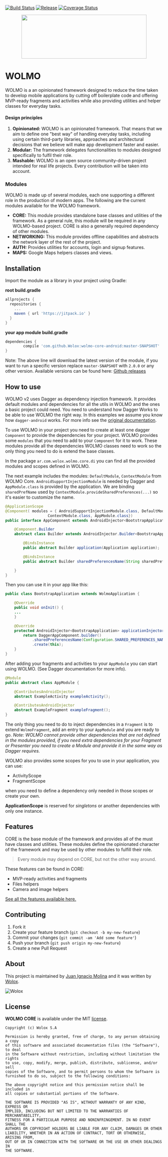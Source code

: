 [![Build Status](https://app.bitrise.io/app/effc7a938ebd8bc5/status.svg?token=5aAalVW4BGoIUIy-xgHv3A&branch=master)](https://app.bitrise.io/app/effc7a938ebd8bc5)
[![Release](https://jitpack.io/v/Wolox/wolmo-core-android.svg)](https://jitpack.io/#Wolox/wolmo-core-android)
[![Coverage Status](https://coveralls.io/repos/github/Wolox/wolmo-core-android/badge.svg?branch=master)](https://coveralls.io/github/Wolox/wolmo-core-android?branch=master)

<p align="center">
  <img height="140px" width="400px" src="https://cloud.githubusercontent.com/assets/4109119/25450281/cac5979e-2a94-11e7-9176-8e323df5dab8.png"/>
</p>

# WOLMO

WOLMO is a an opinionated framework designed to reduce the time taken to develop mobile applications by cutting off boilerplate code and offering MVP-ready fragments and activities while also providing utilities and helper classes for everyday tasks.

#### Design principles
1. **Opinionated:** WOLMO is an opinionated framework. That means that we aim to define one "best way" of handling everyday tasks, including using certain third-party libraries, approaches and architectural decisions that we believe will make app development faster and easier.
2. **Modular:** The framework delegates functionalities to modules designed specifically to fulfil their role.
3. **Mashable:** WOLMO is an open source community-driven project intended for real life projects. Every contribution will be taken into account.

### Modules

WOLMO is made up of several modules, each one supporting a different role in the production of modern apps. The following are the current modules available for the WOLMO framework.

* **CORE:** This module provides standalone base classes and utilities of the framework. As a general rule, this module will be required in any WOLMO-based project. CORE is also a generally required dependency of other modules.
* **NETWORKING:** This module provides offline capabilities and abstracts the network layer of the rest of the project.
* **AUTH:** Provides utilities for accounts, login and signup features.
* **MAPS:** Google Maps helpers classes and views.

## Installation

Import the module as a library in your project using Gradle:

**root build.gradle**
```groovy
allprojects {
  repositories {
    ...
    maven { url 'https://jitpack.io' }
  }
}
```
**your app module build.gradle**
```groovy
dependencies {
        compile 'com.github.Wolox:wolmo-core-android:master-SNAPSHOT'
}
```
Note: The above line will download the latest version of the module, if you want to run a specific version replace `master-SNAPSHOT` with `2.0.0` or any other version. Available versions can be found here: [Github releases](https://github.com/Wolox/wolmo-core-android/releases)

## How to use

WOLMO v2 uses Dagger as dependency injection framework. It provides default modules and dependencies for all the utils in WOLMO and the ones a basic project could need.
You need to understand how Dagger Works to be able to use WOLMO the right way. In this examples we assume you know how `dagger-android` works. For more info see the [original documentation](https://google.github.io/dagger/android.html).

To use WOLMO in your project you need to create at least one dagger `Component` to provide the dependencies for your project.
WOLMO provides some `modules` that you need to add to your `Component` for it to work. These modules provide all the dependencies WOLMO classes need to work so the only thing you need to do is extend the base classes.

In the package `ar.com.wolox.wolmo.core.di` you can find all the provided modules and scopes defined in WOLMO.

The next example includes the modules: `DefaultModule`, `ContextModule` from WOLMO Core. `AndroidSupportInjectionModule` is needed by Dagger and `AppModule.class` is provided by the application.
We are binding `sharedPrefName` used by `ContextModule.provideSharedPreferences(...)` so it's easier to customize the name.

```java
@ApplicationScope
@Component( modules = { AndroidSupportInjectionModule.class, DefaultModule.class,
                   ContextModule.class, AppModule.class})
public interface AppComponent extends AndroidInjector<BootstrapApplication> {

    @Component.Builder
    abstract class Builder extends AndroidInjector.Builder<BootstrapApplication> {

        @BindsInstance
        public abstract Builder application(Application application);

        @BindsInstance
        public abstract Builder sharedPreferencesName(String sharedPrefName);

    }
}
```

Then you can use it in your app like this:

```java
public class BootstrapApplication extends WolmoApplication {

    @Override
    public void onInit() {
	...
    }

    @Override
    protected AndroidInjector<BootstrapApplication> applicationInjector() {
        return DaggerAppComponent.builder()
            .sharedPreferencesName(Configuration.SHARED_PREFERENCES_NAME).application(this)
            .create(this);
    }
}
```

After adding your fragments and activities to your `AppModule` you can start using WOLMO. (See Dagger documentation for more info).

```java
@Module
public abstract class AppModule {

    @ContributesAndroidInjector
    abstract ExampleActivity exampleActivity();

    @ContributesAndroidInjector
    abstract ExampleFragment exampleFragment();
}
```

The only thing you need to do to inject dependencies in a `Fragment` is to extend `WolmoFragment`, add an entry to your `AppModule` and you are ready to go.
*Note: WOLMO cannot provide other dependencies that are not defined in the modules provided, if you need extra dependencies for your Fragment or Presenter you need to create a Module and provide it in the same way as Dagger requires.*

WOLMO also provides some scopes for you to use in your application, you can use:

* ActivityScope
* FragmentScope

when you need to define a dependency only needed in those scopes or create your own.

**ApplicationScope** is reserved for *singletons* or another dependencies with only one instance.

## Features

CORE is the base module of the framework and provides all of the must have classes and utilities. These modules define the opinionated character of the framework and may be used by other modules to fulfill their role.

> Every module may depend on CORE, but not the other way around.

These features can be found in CORE:

* MVP-ready activities and fragments
* Files helpers
* Camera and image helpers

[See all the features available here.](FEATURES.md)

## <a name="topic-contributing"></a> Contributing

1. Fork it
2. Create your feature branch (`git checkout -b my-new-feature`)
3. Commit your changes (`git commit -am 'Add some feature'`)
4. Push your branch (`git push origin my-new-feature`)
5. Create a new Pull Request

## <a name="topic-about"></a> About

This project is maintained by [Juan Ignacio Molina](https://github.com/juanignaciomolina)
and it was written by [Wolox](http://www.wolox.com.ar).

![Wolox](https://raw.githubusercontent.com/Wolox/press-kit/master/logos/logo_banner.png)

## <a name="topic-license"></a> License

**WOLMO CORE** is available under the MIT [license](https://raw.githubusercontent.com/Wolox/wolmo-core-android/master/LICENSE.md).

    Copyright (c) Wolox S.A

    Permission is hereby granted, free of charge, to any person obtaining a copy
    of this software and associated documentation files (the "Software"), to deal
    in the Software without restriction, including without limitation the rights
    to use, copy, modify, merge, publish, distribute, sublicense, and/or sell
    copies of the Software, and to permit persons to whom the Software is
    furnished to do so, subject to the following conditions:

    The above copyright notice and this permission notice shall be included in
    all copies or substantial portions of the Software.

    THE SOFTWARE IS PROVIDED "AS IS", WITHOUT WARRANTY OF ANY KIND, EXPRESS OR
    IMPLIED, INCLUDING BUT NOT LIMITED TO THE WARRANTIES OF MERCHANTABILITY,
    FITNESS FOR A PARTICULAR PURPOSE AND NONINFRINGEMENT. IN NO EVENT SHALL THE
    AUTHORS OR COPYRIGHT HOLDERS BE LIABLE FOR ANY CLAIM, DAMAGES OR OTHER
    LIABILITY, WHETHER IN AN ACTION OF CONTRACT, TORT OR OTHERWISE, ARISING FROM,
    OUT OF OR IN CONNECTION WITH THE SOFTWARE OR THE USE OR OTHER DEALINGS IN
    THE SOFTWARE.

